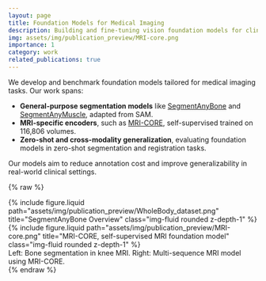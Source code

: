 ```yaml
---
layout: page
title: Foundation Models for Medical Imaging
description: Building and fine-tuning vision foundation models for clinical imaging tasks.
img: assets/img/publication_preview/MRI-core.png
importance: 1
category: work
related_publications: true
---
```


We develop and benchmark foundation models tailored for medical imaging tasks. Our work spans:

- **General-purpose segmentation models** like [SegmentAnyBone](https://github.com/mazurowski-lab/SegmentAnyBone) and [SegmentAnyMuscle](https://github.com/mazurowski-lab/SegmentAnyMuscle), adapted from SAM.
- **MRI-specific encoders**, such as [MRI-CORE](https://github.com/mazurowski-lab/mri_foundation), self-supervised trained on 116,806 volumes.
- **Zero-shot and cross-modality generalization**, evaluating foundation models in zero-shot segmentation and registration tasks.

Our models aim to reduce annotation cost and improve generalizability in real-world clinical settings.

{% raw %}

<div class="row">
    <div class="col-sm mt-3">
        {% include figure.liquid path="assets/img/publication_preview/WholeBody_dataset.png" title="SegmentAnyBone Overview" class="img-fluid rounded z-depth-1" %}
    </div>
    <div class="col-sm mt-3">
        {% include figure.liquid path="assets/img/publication_preview/MRI-core.png" title="MRI-CORE, self-supervised MRI foundation model" class="img-fluid rounded z-depth-1" %}
    </div>
</div>

<div class="caption">
    Left: Bone segmentation in knee MRI. Right: Multi-sequence MRI model using MRI-CORE.
</div>
{% endraw %}
